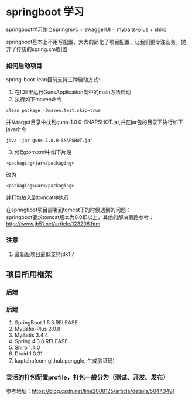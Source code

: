 # springboot 学习
springboot学习整合springmvc + swaggerUI + mybaits-plus + shiro

springboot基本上不用写配置，大大的简化了项目配置，让我们更专注业务，抛弃了传统的spring.xml配置

### 如何启动项目
spring-boot-lean目前支持三种启动方式:
1. 在IDE里运行GunsApplication类中的main方法启动
2. 执行如下maven命令
```
clean package -Dmaven.test.skip=true
```
并从target目录中找到guns-1.0.0-SNAPSHOT.jar,并在jar包的目录下执行如下java命令
```
java -jar guns-1.0.0-SNAPSHOT.jar
```
3. 修改pom.xml中如下片段
```
<packaging>jar</packaging>
```
改为
```
<packaging>war</packaging>
```
并打包放入到tomcat中执行

在springboot项目部署到tomcat下的时候遇到的问题：
<br>springboot要求tomcat版本为8.0即以上，其他的解决思路参考：http://www.jb51.net/article/123206.htm


### 注意
1. 最新版项目最低支持jdk1.7 

## 项目所用框架
### 后端
### 后端
1. SpringBoot 1.5.3.RELEASE
2. MyBatis-Plus 2.0.8
3. MyBatis 3.4.4
4. Spring 4.3.8.RELEASE
5. Shiro 1.4.0
6. Druid 1.0.31
7. kaptcha(com.github.penggle, 生成验证码)

### 灵活的打包配置profile，打包一般分为（测试、开发、发布）
参考地址：https://blog.csdn.net/lihe2008125/article/details/50443491